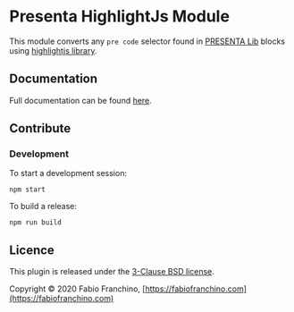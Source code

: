 # Presenta HighlightJs Module

This module converts any `pre code` selector found in [PRESENTA Lib](https://github.com/presenta-software/presenta-lib) blocks using [highlightjs library](https://highlightjs.org/).

## Documentation

Full documentation can be found [here](https://lib.presenta.cc/plugins/modules/highlightjs).

## Contribute

### Development

To start a development session:

	npm start

To build a release:

	npm run build

## Licence

This plugin is released under the [3-Clause BSD license](LICENSE).

Copyright © 2020 Fabio Franchino, [https://fabiofranchino.com](https://fabiofranchino.com)

